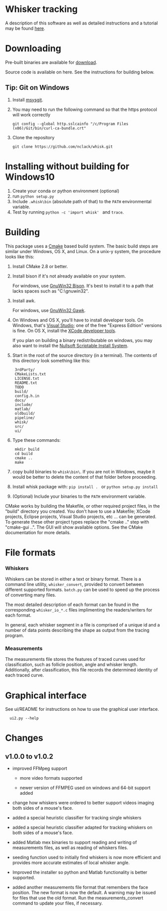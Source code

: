 Whisker tracking
================

A description of this software as well as detailed instructions and a tutorial
may be found
[here](http://openwiki.janelia.org/wiki/display/MyersLab/Whisker+Tracking).

Downloading
===========

Pre-built binaries are available for [download][].

[download]: http://openwiki.janelia.org/wiki/display/MyersLab/Whisker+Tracking+Downloads

Source code is available on here.  See the instructions for building below.

Tip: Git on Windows
-------------------

1. Install [msysgit][].

2. You may need to run the following command so that the https protocol will work correctly

       git config --global http.sslcainfo "/c/Program Files (x86)/Git/bin/curl-ca-bundle.crt"

3. Clone the repository

       git clone https://github.com/nclack/whisk.git

[msysgit]: http://code.google.com/p/msysgit/

Installing without building for Windows10
=========================================

1. Create your conda or python environment (optional)
2. run `python setup.py`
3. Include `.whisk\bin` (absolute path of that) to the `PATH` environmental variable. 
4. Test by running `python -c 'import whisk' ` and `trace`. 


Building
========

This package uses a [Cmake][] based build system.  The basic build steps are similar
under Windows, OS X, and Linux.  On a unix-y system, the procedure looks like this:

1. Install CMake 2.8 or better.

2. Install bison if it's not already available on your system.

   For windows, use [GnuWin32 Bison](http://gnuwin32.sourceforge.net/packages/bison.htm).
   It's best to install it to a path that lacks spaces such as "C:\gnuwin32".

3. Install awk. 
   
   For windows, use [GnuWin32 Gawk](http://gnuwin32.sourceforge.net/packages/gawk.htm).

4. On Windows and OS X, you'll have to install developer tools.  On Windows,
   that's [Visual Studio](http://www.microsoft.com/express); one of the free
   "Express Edition" versions is fine.  On OS X, install the 
   [XCode developer tools](http://developer.apple.com/technologies/tools/).

   If you plan on building a binary redistributable on windows, you may also
   want to install the [Nullsoft Scriptable Install System](http://nsis.sourceforge.net).

5. Start in the root of the source directory (in a terminal).
   The contents of this directory look something like this:

        3rdParty/
        CMakeLists.txt
        LICENSE.txt
        README.txt
        TODO
        build/
        config.h.in
        docs/
        include/
        matlab/
        oldbuild/
        pipeline/
        whisk/
        src/
        ui/

6. Type these commands:

        mkdir build
        cd build
        cmake ..
        make
7. copy build binaries to `whisk\bin\`. If you are not in Windows, maybe it would be better to delete the content of that folder before proceeding. 

8. Install whisk package with: 
    `pip install . `  or `python setup.py install`
    
9. (Optional) Include your binaries to the `PATH` environment variable.


CMake works by building the Makefile, or other required project files, in the 
"build" directory you created.  You don't have to use a Makefile; XCode projects,
Eclipse projects, Visual Studio projects, etc ... can be generated.  To generate
these other project types replace the "cmake .." step with "cmake-gui ..".  The
GUI will show available options.  See the CMake documentation for more details.

[Cmake]: http://www.cmake.org


File formats
============

### Whiskers

Whiskers can be stored in either a text or binary format.  There is a command
line utility, `whisker_convert`, provided to convert between different
supported formats.  `batch.py` can be used to speed up the process of
converting many files.

The most detailed description of each format can be found in the corresponding
`whisker_io_*.c` files implimenting the readers/writers for each format.

In general, each whisker segment in a file is comprised of a unique id and a 
number of data points describing the shape as output from the tracing program.

### Measurements 

The measurements file stores the features of traced curves used for
classification, such as follicle position, angle and whisker length.
Additionally, after classification, this file records the determined identity
of each traced curve.

Graphical interface
===================

See ui/README for instructions on how to use the graphical user interface.

      ui2.py --help

Changes
=======

v1.0.0 to v1.0.2
----------------
- improved FFMpeg support

  - more video formats supported

  - newer version of FFMPEG used on windows and 64-bit support added

- change how whiskers were ordered to better support videos imaging both sides
  of a mouse's face.

- added a special heuristic classifier for tracking single whiskers

- added a special heuristic classifier adapted for tracking whiskers on both
  sides of a mouse's face.

- added Matlab mex binaries to support reading and writing of measurements
  files, as well as reading of whiskers files.

- seeding function used to initially find whiskers is now more efficient
  and provides more accurate estimates of local whisker angle.

- Improved the installer so python and Matlab functionality is better
  supported.

- added another measurements file format that remembers the face position.
  The new format is now the default.  A warning may be issued for files
  that use the old format.  Run the measurements_convert command to update
  your files, if necessary.
